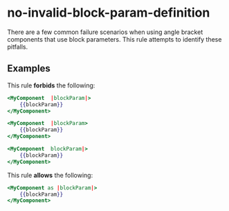 # no-invalid-block-param-definition

There are a few common failure scenarios when using angle bracket components that use block parameters. This rule attempts to identify these pitfalls.

## Examples

This rule **forbids** the following:

```hbs
<MyComponent  |blockParam|>
    {{blockParam}}
</MyComponent>
```

```hbs
<MyComponent  |blockParam>
    {{blockParam}}
</MyComponent>
```

```hbs
<MyComponent  blockParam|>
    {{blockParam}}
</MyComponent>
```

This rule **allows** the following:

```hbs
<MyComponent as |blockParam|>
    {{blockParam}}
</MyComponent>
```
